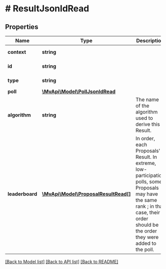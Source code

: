 # # ResultJsonldRead

## Properties

Name | Type | Description | Notes
------------ | ------------- | ------------- | -------------
**context** | **string** |  | [optional] [readonly]
**id** | **string** |  | [optional] [readonly]
**type** | **string** |  | [optional] [readonly]
**poll** | [**\MvApi\Model\PollJsonldRead**](PollJsonldRead.md) |  | [optional]
**algorithm** | **string** | The name of the algorithm used to derive this Result. | [optional]
**leaderboard** | [**\MvApi\Model\ProposalResultRead[]**](ProposalResultRead.md) | In order, each Proposals&#39; Result.  In extreme, low-participation polls, some Proposals may have the same rank ; in that case, their order should be the order they were added to the poll. | [optional]

[[Back to Model list]](../../README.md#models) [[Back to API list]](../../README.md#endpoints) [[Back to README]](../../README.md)
